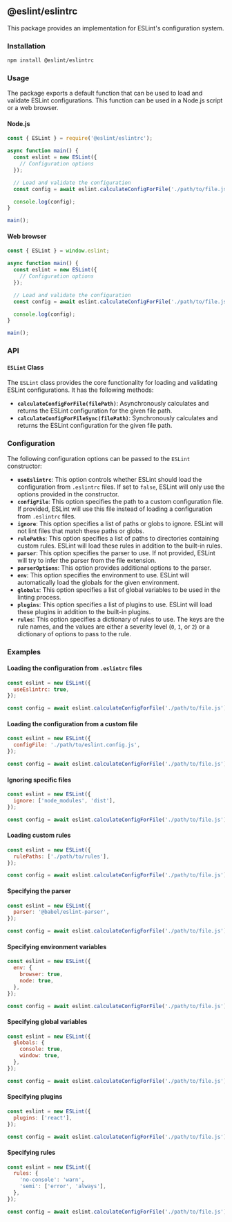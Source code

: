 ## @eslint/eslintrc

This package provides an implementation for ESLint's configuration system.

### Installation

```bash
npm install @eslint/eslintrc
```

### Usage

The package exports a default function that can be used to load and validate ESLint configurations. This function can be used in a Node.js script or a web browser.

#### Node.js

```javascript
const { ESLint } = require('@eslint/eslintrc');

async function main() {
  const eslint = new ESLint({
    // Configuration options
  });

  // Load and validate the configuration
  const config = await eslint.calculateConfigForFile('./path/to/file.js');

  console.log(config);
}

main();
```

#### Web browser

```javascript
const { ESLint } = window.eslint;

async function main() {
  const eslint = new ESLint({
    // Configuration options
  });

  // Load and validate the configuration
  const config = await eslint.calculateConfigForFile('./path/to/file.js');

  console.log(config);
}

main();
```

### API

#### `ESLint` Class

The `ESLint` class provides the core functionality for loading and validating ESLint configurations. It has the following methods:

* **`calculateConfigForFile(filePath)`**: Asynchronously calculates and returns the ESLint configuration for the given file path.
* **`calculateConfigForFileSync(filePath)`**: Synchronously calculates and returns the ESLint configuration for the given file path.

### Configuration

The following configuration options can be passed to the `ESLint` constructor:

* **`useEslintrc`**: This option controls whether ESLint should load the configuration from `.eslintrc` files. If set to `false`, ESLint will only use the options provided in the constructor.
* **`configFile`**: This option specifies the path to a custom configuration file. If provided, ESLint will use this file instead of loading a configuration from `.eslintrc` files.
* **`ignore`**: This option specifies a list of paths or globs to ignore. ESLint will not lint files that match these paths or globs.
* **`rulePaths`**: This option specifies a list of paths to directories containing custom rules. ESLint will load these rules in addition to the built-in rules.
* **`parser`**: This option specifies the parser to use. If not provided, ESLint will try to infer the parser from the file extension.
* **`parserOptions`**: This option provides additional options to the parser.
* **`env`**: This option specifies the environment to use. ESLint will automatically load the globals for the given environment.
* **`globals`**: This option specifies a list of global variables to be used in the linting process.
* **`plugins`**: This option specifies a list of plugins to use. ESLint will load these plugins in addition to the built-in plugins.
* **`rules`**: This option specifies a dictionary of rules to use. The keys are the rule names, and the values are either a severity level (`0`, `1`, or `2`) or a dictionary of options to pass to the rule.

### Examples

#### Loading the configuration from `.eslintrc` files

```javascript
const eslint = new ESLint({
  useEslintrc: true,
});

const config = await eslint.calculateConfigForFile('./path/to/file.js');
```

#### Loading the configuration from a custom file

```javascript
const eslint = new ESLint({
  configFile: './path/to/eslint.config.js',
});

const config = await eslint.calculateConfigForFile('./path/to/file.js');
```

#### Ignoring specific files

```javascript
const eslint = new ESLint({
  ignore: ['node_modules', 'dist'],
});

const config = await eslint.calculateConfigForFile('./path/to/file.js');
```

#### Loading custom rules

```javascript
const eslint = new ESLint({
  rulePaths: ['./path/to/rules'],
});

const config = await eslint.calculateConfigForFile('./path/to/file.js');
```

#### Specifying the parser

```javascript
const eslint = new ESLint({
  parser: '@babel/eslint-parser',
});

const config = await eslint.calculateConfigForFile('./path/to/file.js');
```

#### Specifying environment variables

```javascript
const eslint = new ESLint({
  env: {
    browser: true,
    node: true,
  },
});

const config = await eslint.calculateConfigForFile('./path/to/file.js');
```

#### Specifying global variables

```javascript
const eslint = new ESLint({
  globals: {
    console: true,
    window: true,
  },
});

const config = await eslint.calculateConfigForFile('./path/to/file.js');
```

#### Specifying plugins

```javascript
const eslint = new ESLint({
  plugins: ['react'],
});

const config = await eslint.calculateConfigForFile('./path/to/file.js');
```

#### Specifying rules

```javascript
const eslint = new ESLint({
  rules: {
    'no-console': 'warn',
    'semi': ['error', 'always'],
  },
});

const config = await eslint.calculateConfigForFile('./path/to/file.js');
```
